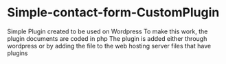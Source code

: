# Simple-contact-form-CustomPlugin
Simple Plugin created to be used on Wordpress
To make this work, the plugin documents are coded in php
The plugin is added  either through wordpress or by adding the file to the web hosting server files that have plugins 
